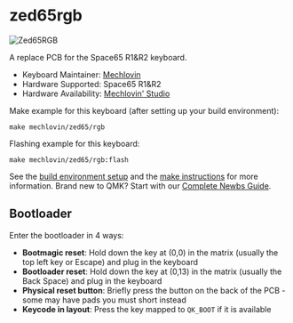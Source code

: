 # zed65rgb

![Zed65RGB](https://i.imgur.com/IbsSLb6h.jpeg)

A replace PCB for the Space65 R1&R2 keyboard.

* Keyboard Maintainer: [Mechlovin](https://github.com/mechlovin)
* Hardware Supported: Space65 R1&R2
* Hardware Availability: [Mechlovin' Studio](https://mechlovin.studio/)

Make example for this keyboard (after setting up your build environment):

    make mechlovin/zed65/rgb

Flashing example for this keyboard:

    make mechlovin/zed65/rgb:flash

See the [build environment setup](https://docs.qmk.fm/#/getting_started_build_tools) and the [make instructions](https://docs.qmk.fm/#/getting_started_make_guide) for more information. Brand new to QMK? Start with our [Complete Newbs Guide](https://docs.qmk.fm/#/newbs).

## Bootloader

Enter the bootloader in 4 ways:

* **Bootmagic reset**: Hold down the key at (0,0) in the matrix (usually the top left key or Escape) and plug in the keyboard
* **Bootloader reset**: Hold down the key at (0,13) in the matrix (usually the Back Space) and plug in the keyboard
* **Physical reset button**: Briefly press the button on the back of the PCB - some may have pads you must short instead
* **Keycode in layout**: Press the key mapped to `QK_BOOT` if it is available
